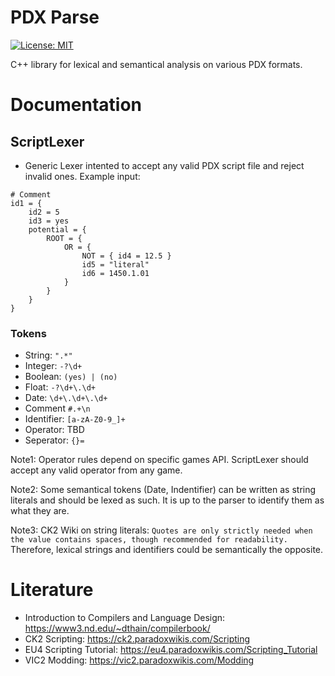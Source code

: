 # PDX Parse
[![License: MIT](https://img.shields.io/badge/License-MIT-yellow.svg)](https://opensource.org/licenses/MIT)

C++ library for lexical and semantical analysis on various PDX formats.

# Documentation

## ScriptLexer

* Generic Lexer intented to accept any valid PDX script file and reject invalid ones. Example input:

```
# Comment
id1 = {
    id2 = 5
    id3 = yes
    potential = {
        ROOT = {
            OR = {
                NOT = { id4 = 12.5 }
                id5 = "literal"
                id6 = 1450.1.01
            }
        }
    }
}
```

### Tokens
* String: `".*"`
* Integer: `-?\d+`
* Boolean: `(yes) | (no)`
* Float: `-?\d+\.\d+`
* Date: `\d+\.\d+\.\d+`
* Comment `#.+\n`
* Identifier: `[a-zA-Z0-9_]+`
* Operator: TBD
* Seperator: `{}=`

Note1: Operator rules depend on specific games API. ScriptLexer should accept any valid operator from any game.

Note2: Some semantical tokens (Date, Indentifier) can be written as string literals and should be lexed as such. It is up to the parser to identify them as what they are.

Note3: CK2 Wiki on string literals: `Quotes are only strictly needed when the value contains spaces, though recommended for readability.` Therefore, lexical strings and identifiers could be semantically the opposite.

# Literature 

* Introduction to Compilers and Language Design: https://www3.nd.edu/~dthain/compilerbook/
* CK2 Scripting: https://ck2.paradoxwikis.com/Scripting
* EU4 Scripting Tutorial: https://eu4.paradoxwikis.com/Scripting_Tutorial
* VIC2 Modding: https://vic2.paradoxwikis.com/Modding